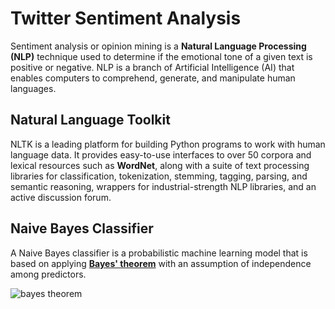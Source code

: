 # Twitter Sentiment Analysis

Sentiment analysis or opinion mining is a **Natural Language Processing (NLP)** technique used to determine if the emotional tone of a given text is positive or negative. NLP is a branch of Artificial Intelligence (AI) that enables computers to comprehend, generate, and manipulate human languages.

## Natural Language Toolkit

NLTK is a leading platform for building Python programs to work with human language data. It provides easy-to-use interfaces to over 50 corpora and lexical resources such as **WordNet**, along with a suite of text processing libraries for classification, tokenization, stemming, tagging, parsing, and semantic reasoning, wrappers for industrial-strength NLP libraries, and an active discussion forum.

## Naive Bayes Classifier

A Naive Bayes classifier is a probabilistic machine learning model that is based on applying [**Bayes' theorem**](https://en.wikipedia.org/wiki/Bayes%27_theorem) with an assumption of independence among predictors.

![bayes theorem](https://miro.medium.com/max/1400/1*LB-G6WBuswEfpg20FMighA.png)

